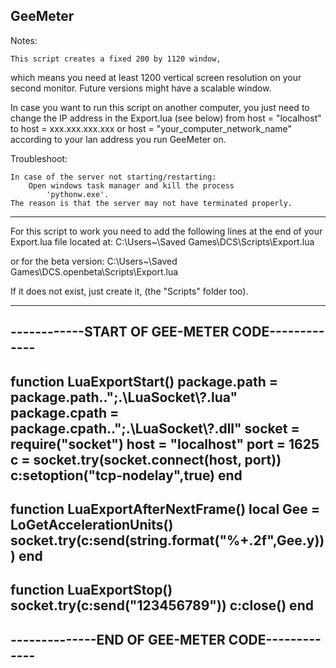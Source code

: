 GeeMeter
------------------------------------------------


 Notes:

	This script creates a fixed 200 by 1120 window,
   which means you need at least 1200 vertical
	screen resolution on your second monitor.
   Future versions might have a scalable window.

   In case you want to run this script on another
	computer, you just need to change the IP address
   in the Export.lua (see below) from
	host = "localhost" to host = xxx.xxx.xxx.xxx
	or host = "your_computer_network_name"
	according to your lan address you run GeeMeter on.


 Troubleshoot:

 	In case of the server not starting/restarting:
 		Open windows task manager and kill the process
			'pythonw.exe'.
 	The reason is that the server may not have terminated properly.

------------------------------------------------

 For this script to work you need to add the
 following lines at the end of your Export.lua file located at:
 C:\Users\~\Saved Games\DCS\Scripts\Export.lua

 or for the beta version:
 C:\Users\~\Saved Games\DCS.openbeta\Scripts\Export.lua

 If it does not exist, just create it, (the "Scripts" folder too).


------------------------------------------------
------------START OF GEE-METER CODE-------------
------------------------------------------------
function LuaExportStart()
	package.path  = package.path..";.\\LuaSocket\\?.lua"
	package.cpath = package.cpath..";.\\LuaSocket\\?.dll"
	socket = require("socket")
	host = "localhost"
	port = 1625
	c = socket.try(socket.connect(host, port))
	c:setoption("tcp-nodelay",true)
end
------------------------------------------------
function LuaExportAfterNextFrame()
	local Gee = LoGetAccelerationUnits() 
	socket.try(c:send(string.format("%+.2f",Gee.y)))
end
------------------------------------------------
function LuaExportStop()
	socket.try(c:send("123456789"))
	c:close()
end
------------------------------------------------
--------------END OF GEE-METER CODE-------------
------------------------------------------------


